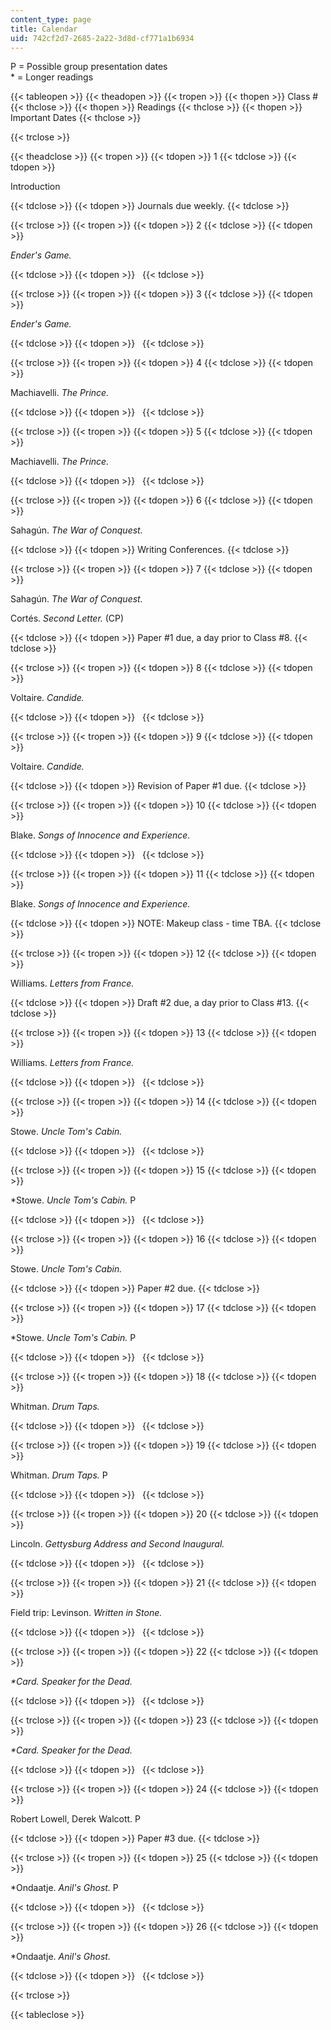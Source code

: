 ```yaml
---
content_type: page
title: Calendar
uid: 742cf2d7-2685-2a22-3d8d-cf771a1b6934
---
```


P = Possible group presentation dates  
\* = Longer readings

{{< tableopen >}}
{{< theadopen >}}
{{< tropen >}}
{{< thopen >}}
Class #
{{< thclose >}}
{{< thopen >}}
Readings
{{< thclose >}}
{{< thopen >}}
Important Dates
{{< thclose >}}

{{< trclose >}}

{{< theadclose >}}
{{< tropen >}}
{{< tdopen >}}
1
{{< tdclose >}}
{{< tdopen >}}


Introduction


{{< tdclose >}}
{{< tdopen >}}
Journals due weekly.
{{< tdclose >}}

{{< trclose >}}
{{< tropen >}}
{{< tdopen >}}
2
{{< tdclose >}}
{{< tdopen >}}


_Ender's Game._


{{< tdclose >}}
{{< tdopen >}}
 
{{< tdclose >}}

{{< trclose >}}
{{< tropen >}}
{{< tdopen >}}
3
{{< tdclose >}}
{{< tdopen >}}


_Ender's Game._


{{< tdclose >}}
{{< tdopen >}}
 
{{< tdclose >}}

{{< trclose >}}
{{< tropen >}}
{{< tdopen >}}
4
{{< tdclose >}}
{{< tdopen >}}


Machiavelli. _The Prince._


{{< tdclose >}}
{{< tdopen >}}
 
{{< tdclose >}}

{{< trclose >}}
{{< tropen >}}
{{< tdopen >}}
5
{{< tdclose >}}
{{< tdopen >}}


Machiavelli. _The Prince._


{{< tdclose >}}
{{< tdopen >}}
 
{{< tdclose >}}

{{< trclose >}}
{{< tropen >}}
{{< tdopen >}}
6
{{< tdclose >}}
{{< tdopen >}}


Sahagún. _The War of Conquest._


{{< tdclose >}}
{{< tdopen >}}
Writing Conferences.
{{< tdclose >}}

{{< trclose >}}
{{< tropen >}}
{{< tdopen >}}
7
{{< tdclose >}}
{{< tdopen >}}


Sahagún. _The War of Conquest._

Cortés. _Second Letter._ (CP)


{{< tdclose >}}
{{< tdopen >}}
Paper #1 due, a day prior to Class #8.
{{< tdclose >}}

{{< trclose >}}
{{< tropen >}}
{{< tdopen >}}
8
{{< tdclose >}}
{{< tdopen >}}


Voltaire. _Candide._


{{< tdclose >}}
{{< tdopen >}}
 
{{< tdclose >}}

{{< trclose >}}
{{< tropen >}}
{{< tdopen >}}
9
{{< tdclose >}}
{{< tdopen >}}


Voltaire. _Candide._


{{< tdclose >}}
{{< tdopen >}}
Revision of Paper #1 due.
{{< tdclose >}}

{{< trclose >}}
{{< tropen >}}
{{< tdopen >}}
10
{{< tdclose >}}
{{< tdopen >}}


Blake. _Songs of Innocence and Experience._


{{< tdclose >}}
{{< tdopen >}}
 
{{< tdclose >}}

{{< trclose >}}
{{< tropen >}}
{{< tdopen >}}
11
{{< tdclose >}}
{{< tdopen >}}


Blake. _Songs of Innocence and Experience._


{{< tdclose >}}
{{< tdopen >}}
NOTE: Makeup class - time TBA.
{{< tdclose >}}

{{< trclose >}}
{{< tropen >}}
{{< tdopen >}}
12
{{< tdclose >}}
{{< tdopen >}}


Williams. _Letters from France._


{{< tdclose >}}
{{< tdopen >}}
Draft #2 due, a day prior to Class #13.
{{< tdclose >}}

{{< trclose >}}
{{< tropen >}}
{{< tdopen >}}
13
{{< tdclose >}}
{{< tdopen >}}


Williams. _Letters from France._


{{< tdclose >}}
{{< tdopen >}}
 
{{< tdclose >}}

{{< trclose >}}
{{< tropen >}}
{{< tdopen >}}
14
{{< tdclose >}}
{{< tdopen >}}


Stowe. _Uncle Tom's Cabin._


{{< tdclose >}}
{{< tdopen >}}
 
{{< tdclose >}}

{{< trclose >}}
{{< tropen >}}
{{< tdopen >}}
15
{{< tdclose >}}
{{< tdopen >}}


\*Stowe. _Uncle Tom's Cabin._ P


{{< tdclose >}}
{{< tdopen >}}
 
{{< tdclose >}}

{{< trclose >}}
{{< tropen >}}
{{< tdopen >}}
16
{{< tdclose >}}
{{< tdopen >}}


Stowe. _Uncle Tom's Cabin._


{{< tdclose >}}
{{< tdopen >}}
Paper #2 due.
{{< tdclose >}}

{{< trclose >}}
{{< tropen >}}
{{< tdopen >}}
17
{{< tdclose >}}
{{< tdopen >}}


\*Stowe. _Uncle Tom's Cabin._ P


{{< tdclose >}}
{{< tdopen >}}
 
{{< tdclose >}}

{{< trclose >}}
{{< tropen >}}
{{< tdopen >}}
18
{{< tdclose >}}
{{< tdopen >}}


Whitman. _Drum Taps._


{{< tdclose >}}
{{< tdopen >}}
 
{{< tdclose >}}

{{< trclose >}}
{{< tropen >}}
{{< tdopen >}}
19
{{< tdclose >}}
{{< tdopen >}}


Whitman. _Drum Taps._ P


{{< tdclose >}}
{{< tdopen >}}
 
{{< tdclose >}}

{{< trclose >}}
{{< tropen >}}
{{< tdopen >}}
20
{{< tdclose >}}
{{< tdopen >}}


Lincoln. _Gettysburg Address and Second Inaugural._


{{< tdclose >}}
{{< tdopen >}}
 
{{< tdclose >}}

{{< trclose >}}
{{< tropen >}}
{{< tdopen >}}
21
{{< tdclose >}}
{{< tdopen >}}


Field trip: Levinson. _Written in Stone._


{{< tdclose >}}
{{< tdopen >}}
 
{{< tdclose >}}

{{< trclose >}}
{{< tropen >}}
{{< tdopen >}}
22
{{< tdclose >}}
{{< tdopen >}}


_\*Card. Speaker for the Dead._


{{< tdclose >}}
{{< tdopen >}}
 
{{< tdclose >}}

{{< trclose >}}
{{< tropen >}}
{{< tdopen >}}
23
{{< tdclose >}}
{{< tdopen >}}


_\*Card. Speaker for the Dead._


{{< tdclose >}}
{{< tdopen >}}
 
{{< tdclose >}}

{{< trclose >}}
{{< tropen >}}
{{< tdopen >}}
24
{{< tdclose >}}
{{< tdopen >}}


Robert Lowell, Derek Walcott. P


{{< tdclose >}}
{{< tdopen >}}
Paper #3 due.
{{< tdclose >}}

{{< trclose >}}
{{< tropen >}}
{{< tdopen >}}
25
{{< tdclose >}}
{{< tdopen >}}


\*Ondaatje. _Anil's Ghost._ P


{{< tdclose >}}
{{< tdopen >}}
 
{{< tdclose >}}

{{< trclose >}}
{{< tropen >}}
{{< tdopen >}}
26
{{< tdclose >}}
{{< tdopen >}}


\*Ondaatje. _Anil's Ghost._


{{< tdclose >}}
{{< tdopen >}}
 
{{< tdclose >}}

{{< trclose >}}

{{< tableclose >}}